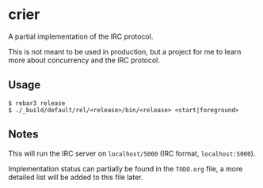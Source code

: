 crier
=====

A partial implementation of the IRC protocol.

This is not meant to be used in production, but a project for me to learn more
about concurrency and the IRC protocol.

Usage
-----

    $ rebar3 release
    $ ./_build/default/rel/<release>/bin/<release> <start|foreground>
    
Notes
-----

This will run the IRC server on `localhost/5000` (IRC format, `localhost:5000`).

Implementation status can partially be found in the `TODO.org` file, a more
detailed list will be added to this file later.
